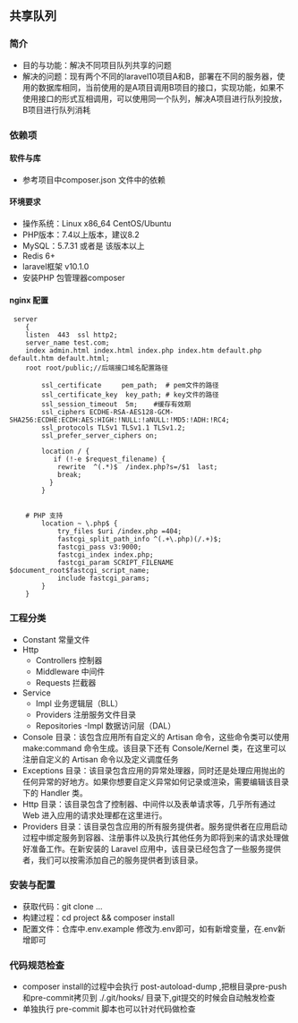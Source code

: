 ## 共享队列
### 简介
- 目的与功能：解决不同项目队列共享的问题
- 解决的问题：现有两个不同的laravel10项目A和B，部署在不同的服务器，使用的数据库相同，当前使用的是A项目调用B项目的接口，实现功能，如果不使用接口的形式互相调用，可以使用同一个队列，解决A项目进行队列投放，B项目进行队列消耗

### 依赖项
#### 软件与库
- 参考项目中composer.json 文件中的依赖
#### 环境要求
- 操作系统：Linux x86_64 CentOS/Ubuntu
- PHP版本：7.4以上版本，建议8.2
- MySQL：5.7.31 或者是 该版本以上
- Redis 6+
- laravel框架 v10.1.0
- 安装PHP 包管理器composer
#### nginx 配置
```
 server
    {
    listen  443  ssl http2;
    server_name test.com;
    index admin.html index.html index.php index.htm default.php default.htm default.html;
    root root/public;//后端接口域名配置路径
    
        ssl_certificate     pem_path;  # pem文件的路径
        ssl_certificate_key  key_path; # key文件的路径
        ssl_session_timeout  5m;    #缓存有效期
        ssl_ciphers ECDHE-RSA-AES128-GCM-SHA256:ECDHE:ECDH:AES:HIGH:!NULL:!aNULL:!MD5:!ADH:!RC4;
        ssl_protocols TLSv1 TLSv1.1 TLSv1.2;
        ssl_prefer_server_ciphers on;
    
        location / {
           if (!-e $request_filename) {
            rewrite  ^(.*)$  /index.php?s=/$1  last;
            break;
          }
        }
    
    
    # PHP 支持
        location ~ \.php$ {
            try_files $uri /index.php =404;
            fastcgi_split_path_info ^(.+\.php)(/.+)$;
            fastcgi_pass v3:9000;
            fastcgi_index index.php;
            fastcgi_param SCRIPT_FILENAME $document_root$fastcgi_script_name;
            include fastcgi_params;
        }
    }

```
### 工程分类
- Constant 常量文件
- Http
    - Controllers 控制器
    - Middleware 中间件
    - Requests 拦截器
- Service
    - Impl 业务逻辑层（BLL）
    - Providers 注册服务文件目录
    - Repositories
      -Impl 数据访问层（DAL）
- Console 目录：该包含应用所有自定义的 Artisan 命令，这些命令类可以使用 make:command 命令生成。该目录下还有 Console/Kernel 类，在这里可以注册自定义的 Artisan 命令以及定义调度任务
- Exceptions 目录：该目录包含应用的异常处理器，同时还是处理应用抛出的任何异常的好地方。如果你想要自定义异常如何记录或渲染，需要编辑该目录下的 Handler 类。
- Http 目录：该目录包含了控制器、中间件以及表单请求等，几乎所有通过 Web 进入应用的请求处理都在这里进行。
- Providers 目录：该目录包含应用的所有服务提供者。服务提供者在应用启动过程中绑定服务到容器、注册事件以及执行其他任务为即将到来的请求处理做好准备工作。在新安装的 Laravel 应用中，该目录已经包含了一些服务提供者，我们可以按需添加自己的服务提供者到该目录。

### 安装与配置
- 获取代码：git clone ...
- 构建过程：cd project && composer install
- 配置文件：仓库中.env.example 修改为.env即可，如有新增变量，在.env新增即可

### 代码规范检查
- composer install的过程中会执行 post-autoload-dump ,把根目录pre-push和pre-commit拷贝到 ./.git/hooks/ 目录下,git提交的时候会自动触发检查
- 单独执行 pre-commit 脚本也可以针对代码做检查

